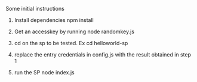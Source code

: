 Some initial instructions

1. Install dependencies
npm install

2. Get an accesskey by running 
node randomkey.js

3. cd on the sp to be tested. Ex
cd helloworld-sp

4. replace the entry credentials in config.js with the result obtained in step 1

5. run the SP
 node index.js

